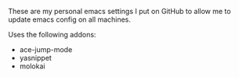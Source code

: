 These are my personal emacs settings I put on GitHub to allow me to update emacs config on all machines.

Uses the following addons:

* ace-jump-mode
* yasnippet
* molokai
